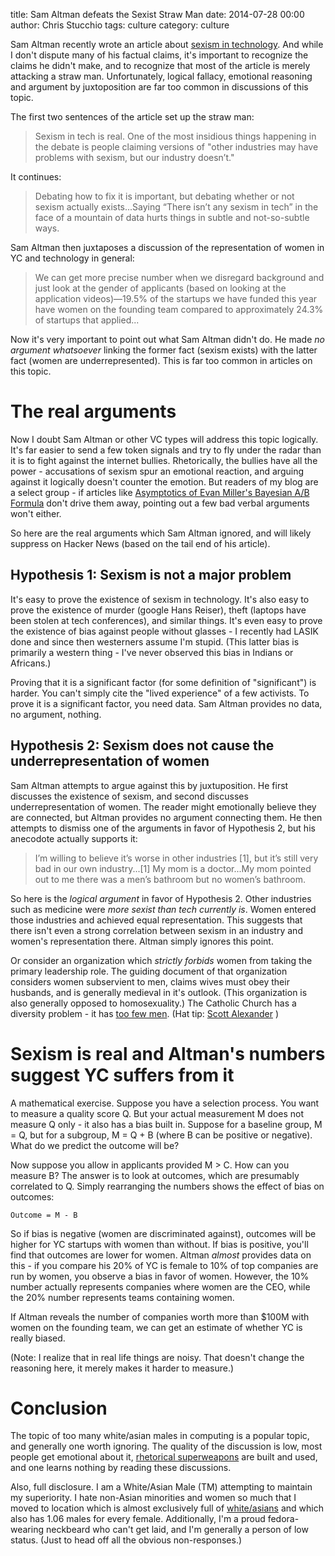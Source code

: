 title: Sam Altman defeats the Sexist Straw Man
date: 2014-07-28 00:00
author: Chris Stucchio
tags: culture
category: culture

Sam Altman recently wrote an article about [sexism in technology](http://blog.ycombinator.com/diversity-and-startups). And while I don't dispute many of his factual claims, it's important to recognize the claims he didn't make, and to recognize that most of the article is merely attacking a straw man. Unfortunately, logical fallacy, emotional reasoning and argument by juxtoposition are far too common in discussions of this topic.

The first two sentences of the article set up the straw man:

> Sexism in tech is real.  One of the most insidious things happening in the debate is people claiming versions of "other industries may have problems with sexism, but our industry doesn’t."

It continues:

> Debating how to fix it is important, but debating whether or not sexism actually exists...Saying “There isn’t any sexism in tech” in the face of a mountain of data hurts things in subtle and not-so-subtle ways.

Sam Altman then juxtaposes a discussion of the representation of women in YC and technology in general:

> We can get more precise number when we disregard background and just look at the gender of applicants (based on looking at the application videos)—19.5% of the startups we have funded this year have women on the founding team compared to approximately 24.3% of startups that applied...

Now it's very important to point out what Sam Altman didn't do. He made *no argument whatsoever* linking the former fact (sexism exists) with the latter fact (women are underrepresented). This is far too common in articles on this topic.

# The real arguments

Now I doubt Sam Altman or other VC types will address this topic logically. It's far easier to send a few token signals and try to fly under the radar than it is to fight against the internet bullies. Rhetorically, the bullies have all the power - accusations of sexism spur an emotional reaction, and arguing against it logically doesn't counter the emotion. But readers of my blog are a select group - if articles like [Asymptotics of Evan Miller's Bayesian A/B Formula](http://chrisstucchio.com/blog/2014/bayesian_asymptotics.html) don't drive them away, pointing out a few bad verbal arguments won't either.

So here are the real arguments which Sam Altman ignored, and will likely suppress on Hacker News (based on the tail end of his article).

## Hypothesis 1: Sexism is not a major problem

It's easy to prove the existence of sexism in technology. It's also easy to prove the existence of murder (google Hans Reiser), theft (laptops have been stolen at tech conferences), and similar things. It's even easy to prove the existence of bias against people without glasses - I recently had LASIK done and since then westerners assume I'm stupid. (This latter bias is primarily a western thing - I've never observed this bias in Indians or Africans.)

Proving that it is a significant factor (for some definition of "significant") is harder. You can't simply cite the "lived experience" of a few activists. To prove it is a significant factor, you need data. Sam Altman provides no data, no argument, nothing.

## Hypothesis 2: Sexism does not cause the underrepresentation of women

Sam Altman attempts to argue against this by juxtuposition. He first discusses the existence of sexism, and second discusses underrepresentation of women. The reader might emotionally believe they are connected, but Altman provides no argument connecting them. He then attempts to dismiss one of the arguments in favor of Hypothesis 2, but his anecodote actually supports it:

> I’m willing to believe it’s worse in other industries [1], but it’s still very bad in our own industry...[1] My mom is a doctor...My mom pointed out to me there was a men’s bathroom but no women’s bathroom.

So here is the *logical argument* in favor of Hypothesis 2. Other industries such as medicine were *more sexist than tech currently is*. Women entered those industries and achieved equal representation. This suggests that there isn't even a strong correlation between sexism in an industry and women's representation there. Altman simply ignores this point.

Or consider an organization which *strictly forbids* women from taking the primary leadership role. The guiding document of that organization considers women subservient to men, claims wives must obey their husbands, and is generally medieval in it's outlook. (This organization is also generally opposed to homosexuality.) The Catholic Church has a diversity problem - it has [too few men](http://www.jsonline.com/news/religion/with-leadership-dominated-by-women-churches-reaching-out-to-men-b99135844z1-233951051.html). (Hat tip: [Scott Alexander](http://slatestarcodex.com/2014/01/12/a-response-to-apophemi-on-triggers/) )

# Sexism is real and Altman's numbers suggest YC suffers from it

A mathematical exercise. Suppose you have a selection process. You want to measure a quality score Q. But your actual measurement M does not measure Q only - it also has a bias built in. Suppose for a baseline group, M = Q, but for a subgroup, M = Q + B (where B can be positive or negative). What do we predict the outcome will be?

Now suppose you allow in applicants provided M > C. How can you measure B? The answer is to look at outcomes, which are presumably correlated to Q. Simply rearranging the numbers shows the effect of bias on outcomes:

    Outcome = M - B

So if bias is negative (women are discriminated against), outcomes will be higher for YC startups with women than without. If bias is positive, you'll find that outcomes are lower for women. Altman *almost* provides data on this - if you compare his 20% of YC is female to 10% of top companies are run by women, you observe a bias in favor of women. However, the 10% number actually represents companies where women are the CEO, while the 20% number represents teams containing women.

If Altman reveals the number of companies worth more than $100M with women on the founding team, we can get an estimate of whether YC is really biased.

(Note: I realize that in real life things are noisy. That doesn't change the reasoning here, it merely makes it harder to measure.)

# Conclusion

The topic of too many white/asian males in computing is a popular topic, and generally one worth ignoring. The quality of the discussion is low, most people get emotional about it, [rhetorical superweapons](http://slatestarcodex.com/2014/05/12/weak-men-are-superweapons/) are built and used, and one learns nothing by reading these discussions.

Also, full disclosure. I am a White/Asian Male (TM) attempting to maintain my superiority. I hate non-Asian minorities and women so much that I moved to location which is almost exclusively full of [white/asians](http://en.wikipedia.org/wiki/Demographics_of_India) and which also has 1.06 males for every female. Additionally, I'm a proud fedora-wearing neckbeard who can't get laid, and I'm generally a person of low status. (Just to head off all the obvious non-responses.)
